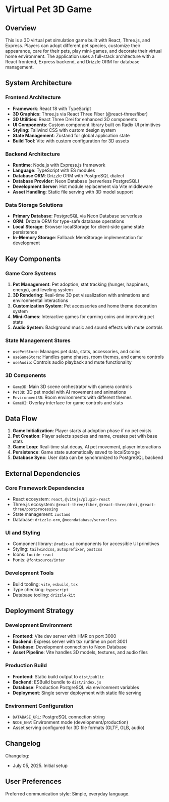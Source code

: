 # Virtual Pet 3D Game

## Overview

This is a 3D virtual pet simulation game built with React, Three.js, and Express. Players can adopt different pet species, customize their appearance, care for their pets, play mini-games, and decorate their virtual home environment. The application uses a full-stack architecture with a React frontend, Express backend, and Drizzle ORM for database management.

## System Architecture

### Frontend Architecture
- **Framework**: React 18 with TypeScript
- **3D Graphics**: Three.js via React Three Fiber (@react-three/fiber)
- **3D Utilities**: React Three Drei for enhanced 3D components
- **UI Components**: Custom component library built on Radix UI primitives
- **Styling**: Tailwind CSS with custom design system
- **State Management**: Zustand for global application state
- **Build Tool**: Vite with custom configuration for 3D assets

### Backend Architecture
- **Runtime**: Node.js with Express.js framework
- **Language**: TypeScript with ES modules
- **Database ORM**: Drizzle ORM with PostgreSQL dialect
- **Database Provider**: Neon Database (serverless PostgreSQL)
- **Development Server**: Hot module replacement via Vite middleware
- **Asset Handling**: Static file serving with 3D model support

### Data Storage Solutions
- **Primary Database**: PostgreSQL via Neon Database serverless
- **ORM**: Drizzle ORM for type-safe database operations
- **Local Storage**: Browser localStorage for client-side game state persistence
- **In-Memory Storage**: Fallback MemStorage implementation for development

## Key Components

### Game Core Systems
1. **Pet Management**: Pet adoption, stat tracking (hunger, happiness, energy), and leveling system
2. **3D Rendering**: Real-time 3D pet visualization with animations and environmental interactions
3. **Customization System**: Pet accessories and home theme decoration system
4. **Mini-Games**: Interactive games for earning coins and improving pet stats
5. **Audio System**: Background music and sound effects with mute controls

### State Management Stores
- `usePetStore`: Manages pet data, stats, accessories, and coins
- `useGameStore`: Handles game phases, room themes, and camera controls
- `useAudio`: Controls audio playback and mute functionality

### 3D Components
- `Game3D`: Main 3D scene orchestrator with camera controls
- `Pet3D`: 3D pet model with AI movement and animations
- `Environment3D`: Room environments with different themes
- `GameUI`: Overlay interface for game controls and stats

## Data Flow

1. **Game Initialization**: Player starts at adoption phase if no pet exists
2. **Pet Creation**: Player selects species and name, creates pet with base stats
3. **Game Loop**: Real-time stat decay, AI pet movement, player interactions
4. **Persistence**: Game state automatically saved to localStorage
5. **Database Sync**: User data can be synchronized to PostgreSQL backend

## External Dependencies

### Core Framework Dependencies
- React ecosystem: `react`, `@vitejs/plugin-react`
- Three.js ecosystem: `@react-three/fiber`, `@react-three/drei`, `@react-three/postprocessing`
- State management: `zustand`
- Database: `drizzle-orm`, `@neondatabase/serverless`

### UI and Styling
- Component library: `@radix-ui` components for accessible UI primitives
- Styling: `tailwindcss`, `autoprefixer`, `postcss`
- Icons: `lucide-react`
- Fonts: `@fontsource/inter`

### Development Tools
- Build tooling: `vite`, `esbuild`, `tsx`
- Type checking: `typescript`
- Database tooling: `drizzle-kit`

## Deployment Strategy

### Development Environment
- **Frontend**: Vite dev server with HMR on port 3000
- **Backend**: Express server with tsx runtime on port 3001
- **Database**: Development connection to Neon Database
- **Asset Pipeline**: Vite handles 3D models, textures, and audio files

### Production Build
- **Frontend**: Static build output to `dist/public`
- **Backend**: ESBuild bundle to `dist/index.js`
- **Database**: Production PostgreSQL via environment variables
- **Deployment**: Single server deployment with static file serving

### Environment Configuration
- `DATABASE_URL`: PostgreSQL connection string
- `NODE_ENV`: Environment mode (development/production)
- Asset serving configured for 3D file formats (GLTF, GLB, audio)

## Changelog

Changelog:
- July 05, 2025. Initial setup

## User Preferences

Preferred communication style: Simple, everyday language.